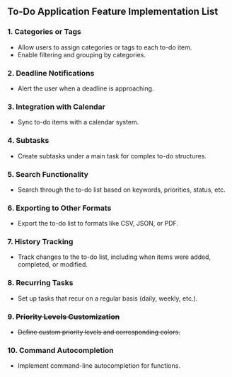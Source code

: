 ## To-Do Application Feature Implementation List

### 1. Categories or Tags
- Allow users to assign categories or tags to each to-do item.
- Enable filtering and grouping by categories.

### 2. Deadline Notifications
- Alert the user when a deadline is approaching.

### 3. Integration with Calendar
- Sync to-do items with a calendar system.

### 4. Subtasks
- Create subtasks under a main task for complex to-do structures.

### 5. Search Functionality
- Search through the to-do list based on keywords, priorities, status, etc.

### 6. Exporting to Other Formats
- Export the to-do list to formats like CSV, JSON, or PDF.

### 7. History Tracking
- Track changes to the to-do list, including when items were added, completed, or modified.

### 8. Recurring Tasks
- Set up tasks that recur on a regular basis (daily, weekly, etc.).

### 9. ~~Priority Levels Customization~~
- ~~Define custom priority levels and corresponding colors.~~

### 10. Command Autocompletion
- Implement command-line autocompletion for functions.
